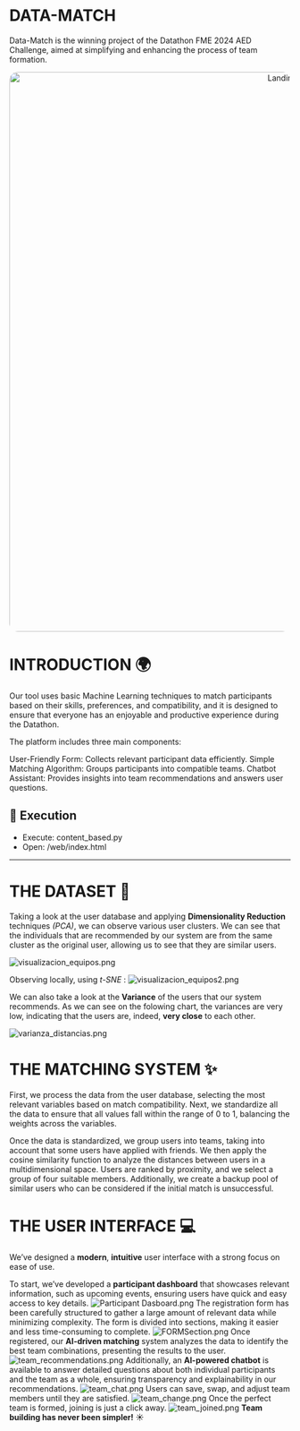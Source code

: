 # **DATA-MATCH**
Data-Match is the winning project of the Datathon FME 2024 AED Challenge, aimed at simplifying and enhancing the process of team formation.


<p align="center" >
  <img src="https://cdn.dorahacks.io/static/files/19339be04057f7c2ad9066e4d4eae613.png" alt="Landing Page" width="1000" style="border-radius: 15px;">
</p>


# INTRODUCTION 🌍
Our tool uses basic Machine Learning techniques to match participants based on their skills, preferences, and compatibility, and it is designed to ensure that everyone has an enjoyable and productive experience during the Datathon.

The platform includes three main components:

User-Friendly Form: Collects relevant participant data efficiently.
Simple Matching Algorithm: Groups participants into compatible teams.
Chatbot Assistant: Provides insights into team recommendations and answers user questions.

## 🧩 Execution

- Execute: content_based.py
- Open: /web/index.html

---

# THE DATASET 💾
Taking a look at the user database and applying **Dimensionality Reduction** techniques *(PCA)*, we can observe various user clusters. We can see that the individuals that are recommended by our system are from the same cluster as the original user, allowing us to see that they are similar users. 

![visualizacion_equipos.png](https://cdn.dorahacks.io/static/files/19339c429a47203ef3f28ac4f8380443.png)

Observing locally, using *t-SNE* :
![visualizacion_equipos2.png]()

We can also take a look at the **Variance** of the users that our system recommends. As we can see on the folowing chart, the variances are very low, indicating that the users are, indeed, **very close** to each other. 

![varianza_distancias.png](https://cdn.dorahacks.io/static/files/19339ca30482a23cb9ef7ed4de78277a.png)

# THE MATCHING SYSTEM ✨
First, we process the data from the user database, selecting the most relevant variables based on match compatibility. Next, we standardize all the data to ensure that all values fall within the range of 0 to 1, balancing the weights across the variables. 

Once the data is standardized, we group users into teams, taking into account that some users have applied with friends. We then apply the cosine similarity function to analyze the distances between users in a multidimensional space. Users are ranked by proximity, and we select a group of four suitable members. Additionally, we create a backup pool of similar users who can be considered if the initial match is unsuccessful.

# THE USER INTERFACE 💻
We’ve designed a **modern**, **intuitive** user interface with a strong focus on ease of use. 

To start, we’ve developed a **participant dashboard** that showcases relevant information, such as upcoming events, ensuring users have quick and easy access to key details.
![Participant Dasboard.png](https://cdn.dorahacks.io/static/files/193399df869c32a5d0947be45c9bc3c8.png)
The registration form has been carefully structured to gather a large amount of relevant data while minimizing complexity. The form is divided into sections, making it easier and less time-consuming to complete. 
![FORMSection.png](https://cdn.dorahacks.io/static/files/19339a157b84b5657235cbe4992ae128.png)
Once registered, our **AI-driven matching** system analyzes the data to identify the best team combinations, presenting the results to the user. 
![team_recommendations.png](https://cdn.dorahacks.io/static/files/19339abc3abcc57955c64e4496db5c38.png)
Additionally, an **AI-powered chatbot** is available to answer detailed questions about both individual participants and the team as a whole, ensuring transparency and explainability in our recommendations. 
![team_chat.png](https://cdn.dorahacks.io/static/files/19339ac25ca1cf1f45bc1b2416ab0664.png)
Users can save, swap, and adjust team members until they are satisfied.
![team_change.png](https://cdn.dorahacks.io/static/files/19339ac86a70fe7010e2faa4b48a697d.png)
Once the perfect team is formed, joining is just a click away. 
![team_joined.png](https://cdn.dorahacks.io/static/files/19339accdb2e4423c76783b4638b477e.png)
**Team building has never been simpler!** ☀️
